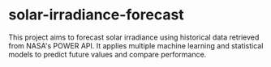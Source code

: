 # solar-irradiance-forecast
This project aims to forecast solar irradiance using historical data retrieved from NASA's POWER API. It applies multiple machine learning and statistical models to predict future values and compare performance.
